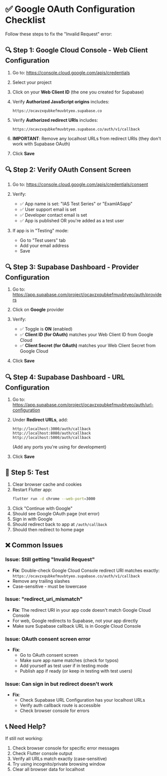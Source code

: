 # ✅ Google OAuth Configuration Checklist

Follow these steps to fix the "Invalid Request" error:

## 🔍 Step 1: Google Cloud Console - Web Client Configuration

1. Go to: https://console.cloud.google.com/apis/credentials
2. Select your project
3. Click on your **Web Client ID** (the one you created for Supabase)
4. Verify **Authorized JavaScript origins** includes:
   ```
   https://ocavzxqubkefmuvbtyeo.supabase.co
   ```

5. Verify **Authorized redirect URIs** includes:
   ```
   https://ocavzxqubkefmuvbtyeo.supabase.co/auth/v1/callback
   ```

6. **IMPORTANT**: Remove any localhost URLs from redirect URIs (they don't work with Supabase OAuth)
7. Click **Save**

## 🔍 Step 2: Verify OAuth Consent Screen

1. Go to: https://console.cloud.google.com/apis/credentials/consent
2. Verify:
   - ✅ App name is set: "IAS Test Series" or "ExamIASapp"
   - ✅ User support email is set
   - ✅ Developer contact email is set
   - ✅ App is published OR you're added as a test user

3. If app is in "Testing" mode:
   - Go to "Test users" tab
   - Add your email address
   - Save

## 🔍 Step 3: Supabase Dashboard - Provider Configuration

1. Go to: https://app.supabase.com/project/ocavzxqubkefmuvbtyeo/auth/providers
2. Click on **Google** provider
3. Verify:
   - ✅ Toggle is **ON** (enabled)
   - ✅ **Client ID (for OAuth)** matches your Web Client ID from Google Cloud
   - ✅ **Client Secret (for OAuth)** matches your Web Client Secret from Google Cloud

4. Click **Save**

## 🔍 Step 4: Supabase Dashboard - URL Configuration

1. Go to: https://app.supabase.com/project/ocavzxqubkefmuvbtyeo/auth/url-configuration
2. Under **Redirect URLs**, add:
   ```
   http://localhost:3000/auth/callback
   http://localhost:8080/auth/callback
   http://localhost:5000/auth/callback
   ```
   (Add any ports you're using for development)

3. Click **Save**

## 🧪 Step 5: Test

1. Clear browser cache and cookies
2. Restart Flutter app:
   ```bash
   flutter run -d chrome --web-port=3000
   ```
3. Click "Continue with Google"
4. Should see Google OAuth page (not error)
5. Sign in with Google
6. Should redirect back to app at `/auth/callback`
7. Should then redirect to home page

## ❌ Common Issues

### Issue: Still getting "Invalid Request"
- **Fix**: Double-check Google Cloud Console redirect URI matches exactly: `https://ocavzxqubkefmuvbtyeo.supabase.co/auth/v1/callback`
- Remove any trailing slashes
- Case-sensitive - must be lowercase

### Issue: "redirect_uri_mismatch"
- **Fix**: The redirect URI in your app code doesn't match Google Cloud Console
- For web, Google redirects to Supabase, not your app directly
- Make sure Supabase callback URL is in Google Cloud Console

### Issue: OAuth consent screen error
- **Fix**: 
  - Go to OAuth consent screen
  - Make sure app name matches (check for typos)
  - Add yourself as test user if in testing mode
  - Publish app if ready (or keep in testing with test users)

### Issue: Can sign in but redirect doesn't work
- **Fix**: 
  - Check Supabase URL Configuration has your localhost URLs
  - Verify auth callback route is accessible
  - Check browser console for errors

## 📞 Need Help?

If still not working:
1. Check browser console for specific error messages
2. Check Flutter console output
3. Verify all URLs match exactly (case-sensitive)
4. Try using incognito/private browsing window
5. Clear all browser data for localhost

